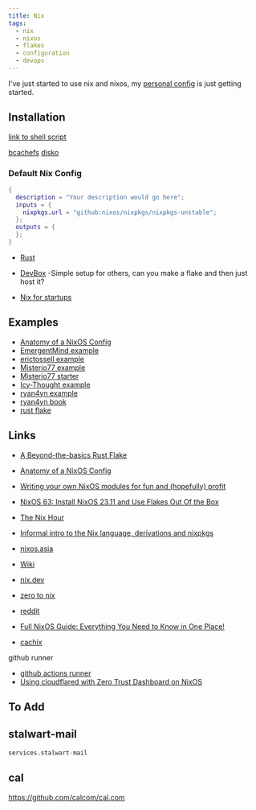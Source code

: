 ```yaml
---
title: Nix
tags:
  - nix
  - nixos
  - flakes
  - configuration
  - devops
---
```


I've just started to use nix and nixos, my [personal config](https://github.com/gavdaly/nix-config) is just getting started.

## Installation

[link to shell script](https://nixos.org/download.html#nix-install-macos)

[bcachefs](https://nixos.wiki/wiki/Bcachefs)
[disko](https://github.com/nix-community/disko)

### Default Nix Config

```nix
{
  description = "Your description would go here";
  inputs = {
    nixpkgs.url = "github:nixos/nixpkgs/nixpkgs-unstable";
  };
  outputs = {
  };
}
```

- [Rust](https://github.com/oxalica/rust-overlay)

- [DevBox](https://www.jetify.com/devbox/) -Simple setup for others, can you make a flake and then just host it?

- [Nix for startups](https://www.youtube.com/watch?v=WJZgzwB3ziE)

## Examples

- [Anatomy of a NixOS Config](https://www.youtube.com/watch?v=YHm7e3f87iY&list=PLAWyx2BxU4OyERRTbzNAaRHK08DQ0DD_l)
- [EmergentMind example](https://github.com/EmergentMind/nix-config)
- [erictossell example](https://github.com/erictossell/nixflakes)
- [Misterio77 example](https://github.com/Misterio77/nix-config)
- [Misterio77 starter](https://github.com/Misterio77/nix-starter-configs)
- [Icy-Thought example](https://github.com/Icy-Thought/snowflake)
- [ryan4yn example](https://github.com/ryan4yin/nix-config)
- [ryan4yn book](https://github.com/ryan4yin/nixos-and-flakes-book)
- [rust flake](https://github.com/cpu/rust-flake/)

## Links

- [A Beyond-the-basics Rust Flake](https://log.woodweb.ca/articles/rust-flake/)

- [Anatomy of a NixOS Config](https://unmovedcentre.com/technology/2024/02/24/anatomy-of-a-nixos-config.html)
- [Writing your own NixOS modules for fun and (hopefully) profit](https://www.youtube.com/watch?v=SzyuLVzS5Fg_)

- [NixOS 63: Install NixOS 23.11 and Use Flakes Out Of the Box](https://www.youtube.com/watch?v=hoB0pHZ0fpI)
- [The Nix Hour](https://www.youtube.com/playlist?app=desktop&list=PLyzwHTVJlRc8yjlx4VR4LU5A5O44og9in)
- [Informal intro to the Nix language, derivations and nixpkgs](https://www.youtube.com/watch?v=9DJtHIpdp0Y)
- [nixos.asia](https://nixos.asia/en)
- [Wiki](https://nixos.wiki/)
- [nix.dev](https://nix.dev/)
- [zero to nix](https://zero-to-nix.com)
- [reddit](https://www.reddit.com/r/NixOS/)
- [Full NixOS Guide: Everything You Need to Know in One Place!](https://www.youtube.com/watch?v=nLwbNhSxLd4)

- [cachix](https://github.com/cachix/install-nix-action)

github runner

- [github actions runner](https://nix-community.github.io/srvos/github_actions_runner/)
- [Using cloudflared with Zero Trust Dashboard on NixOS](https://discourse.nixos.org/t/using-cloudflared-with-zero-trust-dashboard-on-nixos/19069)

## To Add

## stalwart-mail

```nix
services.stalwart-mail
```

## cal

<https://github.com/calcom/cal.com>
